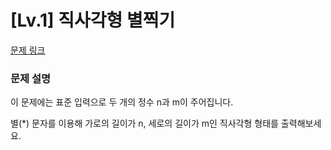 # [Lv.1] 직사각형 별찍기

[문제 링크](https://school.programmers.co.kr/learn/courses/30/lessons/12969) 

### 문제 설명

<p>이 문제에는 표준 입력으로 두 개의 정수 n과 m이 주어집니다.</p>
<p>별(*) 문자를 이용해 가로의 길이가 n, 세로의 길이가 m인 직사각형 형태를 출력해보세요.</p>

